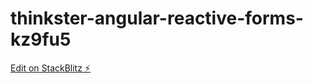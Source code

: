 # thinkster-angular-reactive-forms-kz9fu5

[Edit on StackBlitz ⚡️](https://stackblitz.com/edit/thinkster-angular-reactive-forms-kz9fu5)